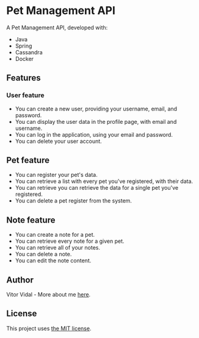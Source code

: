 # Pet Management API

A Pet Management API, developed with:

- Java
- Spring
- Cassandra
- Docker

## Features

### User feature

- You can create a new user, providing your username, email, and password.
- You can display the user data in the profile page, with email and username.
- You can log in the application, using your email and password.
- You can delete your user account.

## Pet feature

- You can register your pet's data.
- You can retrieve a list with every pet you've registered, with their data.
- You can retrieve you can retrieve the data for a single pet you've registered.
- You can delete a pet register from the system.

## Note feature

- You can create a note for a pet.
- You can retrieve every note for a given pet.
- You can retrieve all of your notes.
- You can delete a note.
- You can edit the note content.

## Author

Vitor Vidal - More about me [here](https://github.com/vitorvidaldev).

## License

This project uses [the MIT license](LICENSE).

